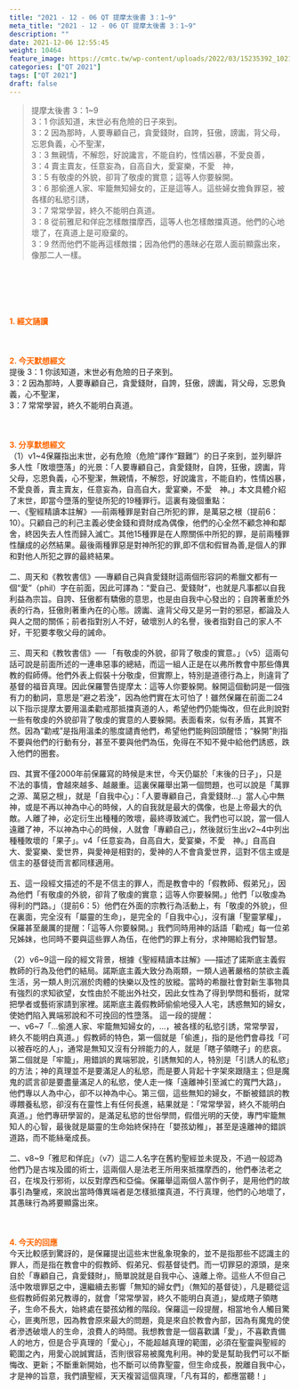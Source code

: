 ```yaml
---
title: "2021 - 12 - 06 QT 提摩太後書 3：1~9"
meta_title: "2021 - 12 - 06 QT 提摩太後書 3：1~9"
description: ""
date: 2021-12-06 12:55:45
weight: 10464
feature_image: https://cmtc.tw/wp-content/uploads/2022/03/15235392_10211799862337740_180693556567566654_o-1.webp
categories: ["QT 2021"]
tags: ["QT 2021"]
draft: false
---
```


<blockquote>提摩太後書 3：1~9<br />
3：1 你該知道，末世必有危險的日子來到。<br />
3：2 因為那時，人要專顧自己，貪愛錢財，自誇，狂傲，謗讟，背父母，忘恩負義，心不聖潔，<br />
3：3 無親情，不解怨，好說讒言，不能自約，性情凶暴，不愛良善，<br />
3：4 賣主賣友，任意妄為，自高自大，愛宴樂，不愛　神，<br />
3：5 有敬虔的外貌，卻背了敬虔的實意；這等人你要躲開。<br />
3：6 那偷進人家、牢籠無知婦女的，正是這等人。這些婦女擔負罪惡，被各樣的私慾引誘，<br />
3：7 常常學習，終久不能明白真道。<br />
3：8 從前雅尼和佯庇怎樣敵擋摩西，這等人也怎樣敵擋真道。他們的心地壞了，在真道上是可廢棄的。<br />
3：9 然而他們不能再這樣敵擋；因為他們的愚昧必在眾人面前顯露出來，像那二人一樣。</blockquote><br />
&nbsp;<br />
<br />
&nbsp;<br />
<br />
<span style="color: #ff6600;"><strong>1. </strong><strong>經文誦讀</strong></span><br />
<br />
<span style="color: #ff6600;"><strong> </strong></span><br />
<br />
<span style="color: #ff6600;"><strong>2. 今天默想</strong><strong>經文<br />
</strong></span>提後 3：1 你該知道，末世必有危險的日子來到。<br />
3：2 因為那時，人要專顧自己，貪愛錢財，自誇，狂傲，謗讟，背父母，忘恩負義，心不聖潔，<br />
3：7 常常學習，終久不能明白真道。<br />
<br />
&nbsp;<br />
<br />
<span style="color: #ff6600;"><strong>3. 分享默想經文<br />
</strong></span>（1）v1~4保羅指出末世，必有危險（危險”譯作“艱難”）的日子來到，並列舉許多人性「敗壞墮落」的光景：「人要專顧自己，貪愛錢財，自誇，狂傲，謗讟，背父母，忘恩負義，心不聖潔，無親情，不解怨，好說讒言，不能自約，性情凶暴，不愛良善，賣主賣友，任意妄為，自高自大，愛宴樂，不愛　神。」本文具體介紹了末世，即當今墮落的聖徒所犯的19種罪行。這裏有幾個重點：<br />
一、《聖經精讀本註解》──前兩種罪是對自己所犯的罪，是萬惡之根（提前6：10）。只顧自己的利己主義必使金錢和資財成為偶像，他們的心全然不顧念神和鄰舍，終因失去人性而歸入滅亡。其他15種罪是在人際關係中所犯的罪，是前兩種罪性釀成的必然結果。最後兩種罪惡是對神所犯的罪,即不信和假冒為善,是個人的罪和對他人所犯之罪的最終結果。<br />
<br />
二、周天和《教牧書信》──專顧自己與貪愛錢財這兩個形容詞的希臘文都有一個“愛”（phil）字在前面，因此可譯為：“愛自己、愛錢財”，也就是凡事都以自我利益為宗旨。自誇、狂傲都有驕傲的意思，也是由自我中心發出的；自誇著重於外表的行為，狂傲則著重內在的心態。謗讟、違背父母又是另一對的邪惡，都論及人與人之間的關係；前者指對別人不好，破壞別人的名譽，後者指對自己的家人不好，干犯要孝敬父母的誡命。<br />
<br />
三、周天和《教牧書信》── 「有敬虔的外貌，卻背了敬虔的實意。」（v5）這兩句話可說是前面所述的一連串惡事的總結，而這一組人正是在以弗所教會中那些傳異教的假師傅。他們外表上假裝十分敬虔，但實際上，特別是道德行為上，則違背了基督的福音真理。因此保羅警告提摩太：這等人你要躲開。躲開這個動詞是一個強有力的動詞，意思是“避之若浼”，因為他們實在太可怕了！雖然保羅在前面二24以下指示提摩太要用溫柔勸戒那抵擋真道的人，希望他們仍能悔改，但在此則說對一些有敬虔的外貌卻背了敬虔的實意的人要躲開。表面看來，似有矛盾，其實不然。因為“勸戒”是指用溫柔的態度譴責他們，希望他們能夠回頭醒悟；“躲開”則指不要與他們的行動有分，甚至不要與他們為伍，免得在不知不覺中給他們誘惑，跌入他們的圈套。<br />
<br />
四、其實不僅2000年前保羅寫的時候是末世，今天仍屬於「末後的日子」，只是不法的事情，會越來越多、越嚴重。這裏保羅舉出第一個問題，也可以說是「萬罪之源、萬惡之根」，就是「自我中心」：「人要專顧自己，貪愛錢財…」當人心中無神，或是不再以神為中心的時候，人的自我就是最大的偶像，也是上帝最大的仇敵。人離了神，必定衍生出種種的敗壞，最終導致滅亡。我們也可以說，當一個人遠離了神，不以神為中心的時候，人就會「專顧自己」，然後就衍生出v2~4中列出種種敗壞的「果子」。v4「任意妄為，自高自大，愛宴樂，不愛　神。」自高自大、愛宴樂、愛世界，與愛神是相對的，愛神的人不會貪愛世界，這對不信主或是信主的基督徒而言都同樣適用。<br />
<br />
五、這一段經文描述的不是不信主的罪人，而是教會中的「假教師、假弟兄」，因為他們「有敬虔的外貌，卻背了敬虔的實意；這等人你要躲開。」他們「以敬虔為得利的門路。」（提前6：5）他們在外面的宗教行為活動上，有「敬虔的外貌」，但在裏面，完全沒有「屬靈的生命」，是完全的「自我中心」，沒有讓「聖靈掌權」，保羅甚至嚴厲的提醒：「這等人你要躲開。」我們同時用神的話語「勸戒」每一位弟兄姊妹，也同時不要與這些罪人為伍，在他們的罪上有分，求神賜給我們智慧。<br />
<br />
（2）v6~9這一段的經文背景，根據《聖經精讀本註解》──描述了諾斯底主義假教師的行為及他們的結局。諾斯底主義大致分為兩類，一類人過著嚴格的禁欲主義生活，另一類人則沉溺於肉體的快樂以及性的放縱。當時的希臘社會對新生事物具有強烈的求知欲望，女性由於不能出外社交，因此女性為了得到學問和藝術，就常把學者或藝術家請到家裡。諾斯底主義假教師偷偷地侵入人宅，誘惑無知的婦女，使她們陷入異端邪說和不可挽回的性墮落。 這一段的提醒：<br />
一、v6~7「…偷進人家、牢籠無知婦女的，…，被各樣的私慾引誘，常常學習，終久不能明白真道。」假教師的特色，第一個就是「偷進」，指的是他們會尋找「可以被吞吃的人」，通常是無知又沒有分辨能力的人，就是「瞎子領瞎子」的悲哀。第二個就是「牢籠」，用錯誤的異端邪說，引誘無知的人，特別是「引誘人的私慾」的方法；神的真理並不是要滿足人的私慾，而是要人背起十字架來跟隨主；但是魔鬼的謊言卻是要盡量滿足人的私慾，使人走一條「遠離神引至滅亡的寬門大路」，他們專以人為中心，卻不以神為中心。第三個，這些無知的婦女，不斷被錯誤的教導餵養私慾，卻沒有在靈性上有任何長進，結果就是：「常常學習，終久不能明白真道。」他們專研學習的，是滿足私慾的世俗學問，假借光明的天使，專門牢籠無知人的心智，最後就是屬靈的生命始終保持在「嬰孩幼稚」，甚至是遠離神的錯誤道路，而不能絲毫成長。<br />
<br />
二、v8~9「雅尼和佯庇」（v7）這二人名字在舊約聖經並未提及，不過一般認為他們乃是古埃及國的術士，這兩個人是法老王所用來抵擋摩西的，他們奉法老之召，在埃及行邪術，以反對摩西和亞倫。保羅舉這兩個人當作例子，是用他們的故事引為鑒戒，來說出當時傳異端者是怎樣抵擋真道，不行真理，他們的心地壞了，其愚昧行為將要顯露出來。<br />
<br />
&nbsp;<br />
<br />
<span style="color: #ff6600;"><strong>4. 今天的回應<br />
</strong></span>今天比較感到驚訝的，是保羅提出這些末世亂象現象的，並不是指那些不認識主的罪人，而是指在教會中的假教師、假弟兄、假基督徒們。而一切罪惡的源頭，是來自於「專顧自己，貪愛錢財」，簡單說就是自我中心、遠離上帝。這些人不但自己活中敗壞罪惡之中，還繼續去影響「無知的婦女們」（無知的基督徒），凡是聽從這些假教師假弟兄教導的，就會「常常學習，終久不能明白真道」，變成瞎子領瞎子，生命不長大，始終處在嬰孩幼稚的階段。保羅這一段提醒，相當地令人觸目驚心，匪夷所思，因為教會原來最大的問題，竟是來自於教會內部，因為有魔鬼的使者滲透破壞人的生命，浪費人的時間。我想教會是一個喜歡講「愛」，不喜歡責備人的地方，但是合乎真理的「愛心」，不能超越真理的範圍，必須在聖靈與聖經的範圍之內，用愛心說誠實話，否則很容易被魔鬼利用。神的愛是幫助我們可以不斷悔改、更新；不斷重新開始，也不斷可以倚靠聖靈，但生命成長，脫離自我中心，才是神的旨意，我們讀聖經，天天複習這個真理，「凡有耳的，都應當聽！」<br />
<br />
&nbsp;<br />
<br />
&nbsp;<br />
<br />
&nbsp;<br />
<br />
&nbsp;
        